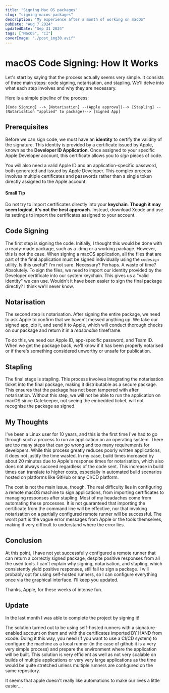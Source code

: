 ```yaml
---
title: "Signing Mac OS packages"
slug: "signing-macos-packages"
description: "My experience after a month of working on macOS"
pubDate: "Aug 7 2024"
updatedDate: "Sep 31 2024"
tags: ["MacOS", "CI"]
coverImage: "./post_img30.avif"
---
```

# macOS Code Signing: How It Works

Let's start by saying that the process actually seems very simple. It consists of three main steps: code signing, notarisation, and stapling. We'll delve into what each step involves and why they are necessary.

Here is a simple pipeline of the process:

```
[Code Signing] --> [Notarisation] --(Apple approval)--> [Stapling] --(Notarisation "applied" to package)--> [Signed App]
```

## Prerequisites

Before we can sign code, we must have an **identity** to certify the validity of the signature. This identity is provided by a certificate issued by Apple, known as the **Developer ID Application**. Once assigned to your specific Apple Developer account, this certificate allows you to *sign* pieces of code.

You will also need a valid Apple ID and an application-specific password, both generated and issued by Apple Developer. This complex process involves multiple certificates and passwords rather than a single token directly assigned to the Apple account.

#### Small Tip

Do not try to import certificates directly into your **keychain**. **Though it may seem logical, it's not the best approach.** Instead, download Xcode and use its settings to import the certificates assigned to your account.

## Code Signing

The first step is signing the code. Initially, I thought this would be done with a ready-made package, such as a .dmg or a working package. However, this is not the case. When signing a macOS application, all the files that are part of the final application must be signed individually using the ```codesign``` utility.
Is this useful? I'm not sure. Necessary? Perhaps. A waste of time? Absolutely. To sign the files, we need to import our identity provided by the Developer certificate into our system keychain. This gives us a "valid identity" we can use. Wouldn't it have been easier to sign the final package directly? I think we'll never know.

## Notarisation

The second step is notarisation. After signing the entire package, we need to ask Apple to confirm that we haven't messed anything up. We take our signed app, zip it, and send it to Apple, which will conduct thorough checks on our package and return it in a *reasonable* timeframe.

To do this, we need our Apple ID, app-specific password, and Team ID. When we get the package back, we'll know if it has been properly notarised or if there's something considered unworthy or unsafe for publication.

## Stapling

The final stage is stapling. This process involves integrating the notarisation ticket into the final package, making it distributable as a secure package. This ensures that the package has not been tampered with after notarisation. Without this step, we will not be able to run the application on macOS since Gatekeeper, not seeing the embedded ticket, will not recognise the package as signed.

## My Thoughts

I've been a Linux user for 10 years, and this is the first time I've had to go through such a process to run an application on an operating system. There are too many steps that can go wrong and too many requirements for developers. While this process greatly reduces poorly written applications, it does not justify the time wasted. In my case, build times increased by about 20 minutes due to Apple's response times for notarisation, which also does not always succeed regardless of the code sent. This increase in build times can translate to higher costs, especially in automated build scenarios hosted on platforms like GitHub or any CI/CD platform.

The cost is not the main issue, though. The real difficulty lies in configuring a remote macOS machine to sign applications, from importing certificates to managing responses after stapling. Most of my headaches come from automating these processes. It is not guaranteed that importing the certificate from the command line will be effective, nor that invoking notarisation on a partially configured remote runner will be successful. The worst part is the vague error messages from Apple or the tools themselves, making it very difficult to understand where the error lies.

## Conclusion

At this point, I have not yet successfully configured a remote runner that can return a correctly signed package, despite positive responses from all the used tools. I can't explain why signing, notarisation, and stapling, which consistently yield positive responses, still fail to sign a package. I will probably opt for using self-hosted runners, so I can configure everything once via the graphical interface. I'll keep you updated.

Thanks, Apple, for these weeks of intense fun.

## Update

In the last month I was able to complete the project by signing it!

The solution turned out to be using self-hosted runners with a signature-enabled account on them and with the certificates imported BY HAND from xcode.
Doing it this way, you need (if you want to use a CI/CD system) to configure the machine as a local runner (in the case of github it is a very very simple process) and prepare the environment where the application will be built.
This solution is very efficient as well as not very scalable on builds of multiple applications or very very large applications as the time would be quite stretched unless multiple runners are configured on the same repository.

It seems that apple doesn't really like automations to make our lives a little easier....
